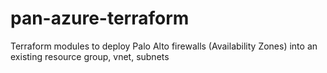 # pan-azure-terraform
Terraform modules to deploy Palo Alto firewalls (Availability Zones) into an existing resource group, vnet, subnets

